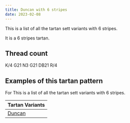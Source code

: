 ```yaml
---
title: Duncan with 6 stripes
date: 2023-02-08
---
```

This is a list of all the tartan sett variants with 6 stripes.

It is a 6 stripes tartan.


## Thread count
K/4 G21 N3 G21 DB21 R/4

## Examples of this tartan pattern
For This is a list of all the tartan sett variants with 6 stripes.

| Tartan Variants |
|---------------|
| [Duncan](/variants/k/4/g21/n3/g21/db21/r/4-db000064-g004c00-k000000-nd0d0d0-rc80000/)||
